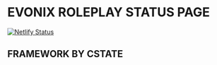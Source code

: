 # EVONIX ROLEPLAY STATUS PAGE 
[![Netlify Status](https://api.netlify.com/api/v1/badges/d97b9138-e035-41e7-869a-64ce45a65e35/deploy-status)](https://app.netlify.com/sites/awesome-swartz-af6460/deploys)
## FRAMEWORK BY CSTATE

